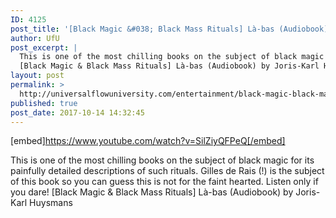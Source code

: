 ```yaml
---
ID: 4125
post_title: '[Black Magic &#038; Black Mass Rituals] Là-bas (Audiobook)'
author: UfU
post_excerpt: |
  This is one of the most chilling books on the subject of black magic  for its painfully detailed descriptions of such rituals. Gilles de Rais (!) is the subject of this book so you can guess this is not for the faint hearted. Listen only if you dare!
  [Black Magic & Black Mass Rituals] Là-bas (Audiobook) by Joris-Karl Huysmans
layout: post
permalink: >
  http://universalflowuniversity.com/entertainment/black-magic-black-mass-rituals-la-bas-audiobook/
published: true
post_date: 2017-10-14 14:32:45
---
```

[embed]https://www.youtube.com/watch?v=SilZiyQFPeQ[/embed]<br>
<p>This is one of the most chilling books on the subject of black magic  for its painfully detailed descriptions of such rituals. Gilles de Rais (!) is the subject of this book so you can guess this is not for the faint hearted. Listen only if you dare!
[Black Magic & Black Mass Rituals] Là-bas (Audiobook) by Joris-Karl Huysmans</p>